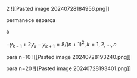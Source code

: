 
2
![[Pasted image 20240728184956.png]]

permanece esparça

a

$-y_{k-1} + 2y_k - y_{k+1} = 8 / (n + 1)^2,  k = 1, 2, ..., n$

para n=10
![[Pasted image 20240728193240.png]]

para n=20
![[Pasted image 20240728193401.png]]

